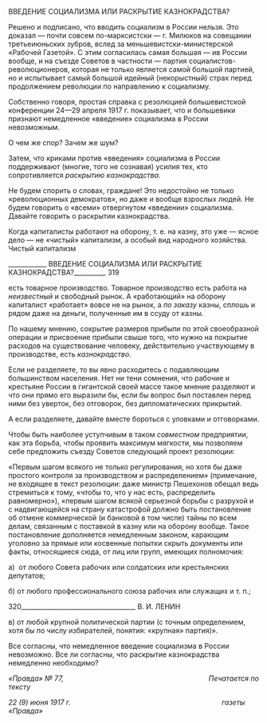 ВВЕДЕНИЕ СОЦИАЛИЗМА ИЛИ РАСКРЫТИЕ КАЗНОКРАДСТВА?

Решено и подписано, что вводить социализм в России нельзя. Это доказал — почти совсем по-марксистски — г. Милюков на совещании третьеиюньских зубров, вслед за меньшевистски-министерской «Рабочей Газетой». С этим согласилась самая большая — ив России вообще, и на съезде Советов в частности — партия социалистов-революционеров, которая не только является самой большой партией, но и испытывает самый большой идейный (некорыстный) страх перед продолжением революции по на­правлению к социализму.

Собственно говоря, простая справка с резолюцией большевистской конференции 24—29 апреля 1917 г. показывает, что и большевики признают немедленное «введе­ние» социализма в России невозможным.

О чем же спор? Зачем же шум?

Затем, что криками против «введения» социализма в России поддерживают (многие, того не сознавая) усилия тех, кто сопротивляется _раскрытию казнокрадства._

Не будем спорить о словах, граждане! Это недостойно не только «революционных демократов», но даже и вообще взрослых людей. Не будем говорить о «всеми» отверг­нутом «введении» социализма. Давайте говорить о раскрытии казнокрадства.

Когда капиталисты работают на оборону, т. е. на казну, это уже — ясное дело — не «чистый» капитализм, а особый вид народного хозяйства. Чистый капитализм

  

____________ ВВЕДЕНИЕ СОЦИАЛИЗМА ИЛИ РАСКРЫТИЕ КАЗНОКРАДСТВА?__________ 319

есть товарное производство. Товарное производство есть работа на _неизвестный_ и сво­бодный рынок. А «работающий» на оборону капиталист «работает» вовсе не на рынок, а _по заказу_ казны, сплошь и рядом даже на деньги, полученные им в ссуду от казны.

По нашему мнению, сокрытие размеров прибыли по этой своеобразной операции и присвоение прибыли свыше того, что нужно на покрытие расходов на существование человеку, действительно участвующему в производстве, есть _казнокрадство._

Если не разделяете, то вы явно расходитесь с подавляющим большинством населе­ния. Нет ни тени сомнения, что рабочие и крестьяне России в гигантской своей массе такое мнение разделяют и что они прямо его выразили бы, если бы вопрос был постав­лен перед ними без уверток, без отговорок, без дипломатических прикрытий.

А если разделяете, давайте вместе бороться с уловками и отговорками.

Чтобы быть наиболее уступчивым в таком _совместном_ предприятии, как эта борьба, чтобы проявить максимум мягкости, мы позволяем себе предложить съезду Советов следующий проект резолюции:

«Первым шагом всякого не только регулирования, но хотя бы даже простого кон­троля за производством и распределением» (примечание, не входящее в текст резолю­ции: даже министр Пешехонов обещал ведь стремиться к тому, «чтобы то, что у нас есть, распределить равномерно»), «первым шагом всякой серьезной борьбы с разрухой и с надвигающейся на страну катастрофой должно быть постановление об отмене ком­мерческой (и банковой в том числе) тайны по всем делам, связанным с поставкой в каз­ну или на оборону вообще. Такое постановление дополняется немедленным законом, карающим уголовно за прямые или косвенные попытки скрыть документы или факты, относящиеся сюда, от лиц или групп, имеющих полномочия:

а)  от любого Совета рабочих или солдатских или крестьянских депутатов;

б) от любого профессионального союза рабочих или служащих и т. п.;

  

320____________________________________ В. И. ЛЕНИН

в) от любой крупной политической партии (с точным определением, хотя бы по чис­лу избирателей, понятия: «крупная» партия)».

Все согласны, что немедленное введение социализма в России невозможно. Все ли согласны, что раскрытие казнокрадства немедленно необходимо?

_«Правда» № 77,                                                                          Печатается по тексту_

_22 (9) июня 1917 г.                                                                             газеты «Правда»_